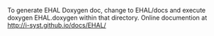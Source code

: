 To generate EHAL Doxygen doc, change to EHAL/docs and execute doxygen EHAL.doxygen within that directory.
Online documention at http://i-syst.github.io/docs/EHAL/ 

